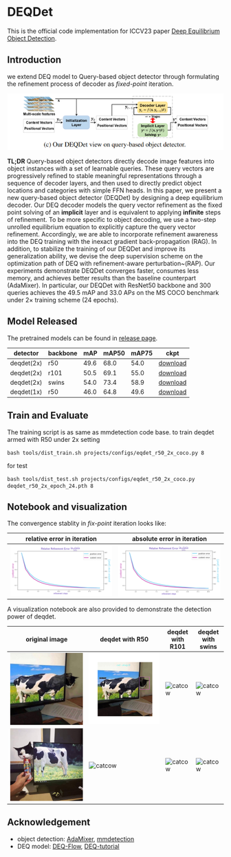 # DEQDet

This is the official code implementation for  ICCV23 paper [Deep Equilibrium Object Detection](https://arxiv.org/abs/2308.09564).

## Introduction

we extend DEQ model to Query-based object detector through formulating the refinement process of decoder as  *fixed-point* iteration.

![image-20230825094008831](README/image-20230825094008831.png)

**TL;DR**   Query-based object detectors directly decode image features into object instances with a set of learnable queries. These query vectors are progressively refined to stable meaningful representations through a sequence of decoder layers, and then used to directly predict object locations and categories with simple FFN heads. In this paper, we present a new query-based object detector (DEQDet) by designing a deep equilibrium decoder. Our DEQ decoder models the query vector refinement as the fixed point solving of an **implicit** layer and is equivalent to applying **infinite** steps of refinement. To be more specific to object decoding, we use a two-step unrolled equilibrium equation to explicitly capture the query vector refinement. Accordingly, we are able to incorporate refinement awareness into the DEQ training with the inexact gradient back-propagation (RAG). In addition, to stabilize the training of our DEQDet and improve its generalization ability, we devise the deep supervision scheme on the optimization path of DEQ with refinement-aware perturbation~(RAP). Our experiments demonstrate DEQDet converges faster, consumes less memory, and achieves better results than the baseline counterpart (AdaMixer). In particular, our DEQDet with ResNet50 backbone and 300 queries achieves the 49.5 mAP and 33.0 AP*s* on the MS COCO benchmark under 2× training scheme (24 epochs).     



## Model Released
The pretrained models can be found in [release page](https://[test.py](tools%2Ftest.py)github.com/MCG-NJU/DEQDet/releases/tag/detection_weights). 

| detector    | backbone | mAP            | mAP50     | mAP75           | ckpt                                                                                                       |
|-------------|----------|----------------|-----------|-----------------|------------------------------------------------------------------------------------------------------------|
| deqdet(2x)  | r50      | 49.6           | 68.0      | 54.0            | [download](www.github.com/MCG-NJU/DEQDet/releases/download/detection_weights/deqdet_r50_2x_epoch_24.pth)   |
| deqdet(2x)  | r101     | 50.5           | 69.1      | 55.0            | [download](www.github.com/MCG-NJU/DEQDet/releases/download/detection_weights/deqdet_r101_2x_epoch_24.pth)  |
| deqdet(2x)  | swins    | 54.0 | 73.4| 58.9            | [download](www.github.com/MCG-NJU/DEQDet/releases/download/detection_weights/deqdet_swins_2x_epoch_24.pth) |
| deqdet(1x)  | r50      | 46.0 | 64.8|  49.6| [download](www.github.com/MCG-NJU/DEQDet/releases/download/detection_weights/deqdet_r50_1x_epoch_12.pth)

## Train and Evaluate
The training script is as same as mmdetection code base.
to train deqdet armed with R50 under 2x setting
```shell
bash tools/dist_train.sh projects/configs/eqdet_r50_2x_coco.py 8 
```

for test
```shell
bash tools/dist_test.sh projects/configs/eqdet_r50_2x_coco.py deqdet_r50_2x_epoch_24.pth 8
```
## Notebook and visualization
The convergence stablity in *fix-point* iteration looks like:

| relative error in iteration                | absolute error in iteration |
|--------------------------------------------|-----------------------------|
| ![rel](README/image-20230825120337072.png) | ![abs](README/image-20230825120337072.png) |

A visualization notebook are also provided to demonstrate the detection power of deqdet.

| original image                 | deqdet with R50                           | deqdet with R101                           | deqdet with swins                           |
|--------------------------------|-------------------------------------------|--------------------------------------------|---------------------------------------------|
| ![catcow](README/cat_cow1.jpg) | ![catcow](README/cat1_refinement_r50.gif) | ![catcow](README/cat1_refinement_r101.gif) | ![catcow](README/cat1_refinement_swins.gif) |
| ![catcow](README/cat_cow2.jpg) | ![catcow](README/cat2_refinement_r50.gif) | ![catcow](README/cat2_refinement_r101.gif) | ![catcow](README/cat2_refinement_swins.gif) |
## Acknowledgement

* object detection: [AdaMixer](https://github.com/MCG-NJU/AdaMixer), [mmdetection](https://github.com/open-mmlab/mmdetection)
* DEQ model: [DEQ-Flow](https://github.com/locuslab/deq-flow), [DEQ-tutorial](http://implicit-layers-tutorial.org/deep_equilibrium_models/)


